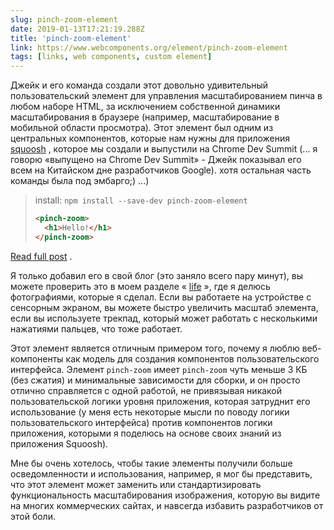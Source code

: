 ```yaml
---
slug: pinch-zoom-element
date: 2019-01-13T17:21:19.288Z
title: 'pinch-zoom-element'
link: https://www.webcomponents.org/element/pinch-zoom-element
tags: [links, web components, custom element]
---
```

Джейк и его команда создали этот довольно удивительный пользовательский элемент для управления масштабированием пинча в любом наборе HTML, за исключением собственной динамики масштабирования в браузере (например, масштабирование в мобильной области просмотра). Этот элемент был одним из центральных компонентов, которые нам нужны для приложения [squoosh](https://squoosh.app/) , которое мы создали и выпустили на Chrome Dev Summit (... я говорю «выпущено на Chrome Dev Summit» - Джейк показывал его всем на Китайском дне разработчиков Google). хотя остальная часть команды была под эмбарго;) ...)

> install: `npm install --save-dev pinch-zoom-element`
> 
> ```HTML
> <pinch-zoom>
>   <h1>Hello!</h1>
> </pinch-zoom>
> ```

[Read full post](https://www.webcomponents.org/element/pinch-zoom-element) .

Я только добавил его в свой блог (это заняло всего пару минут), вы можете проверить это в моем разделе « [life](https://paul.kinlan.me/life/img_20170711_063830/) », где я делюсь фотографиями, которые я сделал. Если вы работаете на устройстве с сенсорным экраном, вы можете быстро увеличить масштаб элемента, если вы используете трекпад, который может работать с несколькими нажатиями пальцев, что тоже работает.

Этот элемент является отличным примером того, почему я люблю веб-компоненты как модель для создания компонентов пользовательского интерфейса. Элемент `pinch-zoom` имеет `pinch-zoom` чуть меньше 3 КБ (без сжатия) и минимальные зависимости для сборки, и он просто отлично справляется с одной работой, не привязывая никакой пользовательской логики уровня приложения, которая затруднит его использование (у меня есть некоторые мысли по поводу логики пользовательского интерфейса) против компонентов логики приложения, которыми я поделюсь на основе своих знаний из приложения Squoosh).

Мне бы очень хотелось, чтобы такие элементы получили больше осведомленности и использования, например, я мог бы представить, что этот элемент может заменить или стандартизировать функциональность масштабирования изображения, которую вы видите на многих коммерческих сайтах, и навсегда избавить разработчиков от этой боли.
